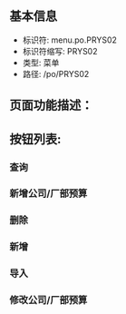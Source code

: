 
## 基本信息

- 标识符: menu.po.PRYS02
- 标识符缩写: PRYS02
- 类型: 菜单
- 路径: /po/PRYS02

## 页面功能描述：





## 按钮列表:


### 查询



### 新增公司/厂部预算



### 删除



### 新增



### 导入



### 修改公司/厂部预算


